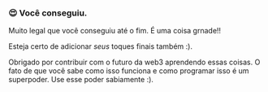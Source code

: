 ### 😍 Você conseguiu.

Muito legal que você conseguiu até o fim. É uma coisa grnade!!

Esteja certo de adicionar _seus_ toques finais também :).

Obrigado por contribuir com o futuro da web3 aprendendo essas coisas. O fato de que você sabe como isso funciona e como programar isso é um superpoder. Use esse poder sabiamente :).